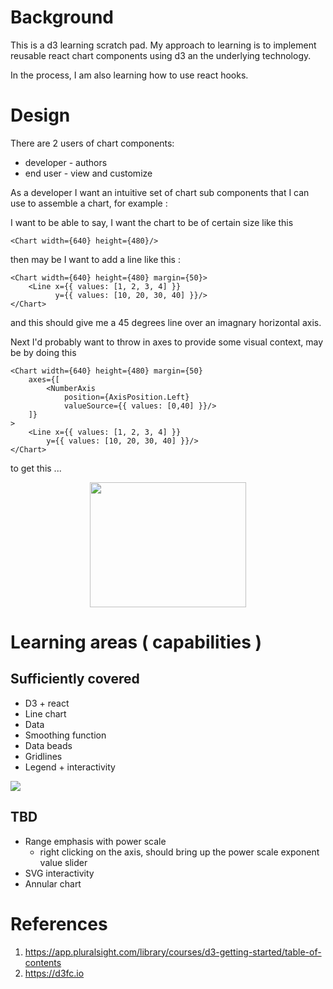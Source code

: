 # Background

This is a d3 learning scratch pad. My approach to learning is to implement reusable react chart components using d3 an the underlying technology.

In the process, I am also learning how to use react hooks. 

# Design

There are 2 users of chart components:
- developer - authors
- end user - view and customize

As a developer I want an intuitive set of chart sub components that I can use to assemble a chart, for example :

I want to be able to say, I want the chart to be of certain size like this 

    <Chart width={640} height={480}/>

then may be I want to add a line like this :

    <Chart width={640} height={480} margin={50}>
        <Line x={{ values: [1, 2, 3, 4] }}
              y={{ values: [10, 20, 30, 40] }}/>
    </Chart>

and this should give me a 45 degrees line over an imagnary horizontal axis.

Next I'd probably want to throw in axes to provide some visual context, may be by doing this 

    <Chart width={640} height={480} margin={50}
        axes={[
            <NumberAxis
                position={AxisPosition.Left}
                valueSource={{ values: [0,40] }}/>
        ]}
    >
        <Line x={{ values: [1, 2, 3, 4] }}
            y={{ values: [10, 20, 30, 40] }}/>
    </Chart>    

to get this ...

<p align="center">
<img width="250px" height="200px" src="https://gist.githubusercontent.com/kahgeh/a473093ea66190b2449fa85788f5e66c/raw/cacd60b7259fdef3f83a1a894af4e62302e8a84c/simplelinechart.png" width>
</p>

# Learning areas ( capabilities )
## Sufficiently covered 
- D3 + react 
- Line chart
- Data
- Smoothing function
- Data beads 
- Gridlines
- Legend + interactivity

<img src="https://gist.githubusercontent.com/kahgeh/a473093ea66190b2449fa85788f5e66c/raw/4f8a6bbd1aa14f93f4e73674a20377f93e6194a7/currentLineChart.png" width>


## TBD
- Range emphasis with power scale 
    - right clicking on the axis, should bring up the power scale exponent value slider
- SVG interactivity
- Annular chart


# References
1. https://app.pluralsight.com/library/courses/d3-getting-started/table-of-contents
2. https://d3fc.io